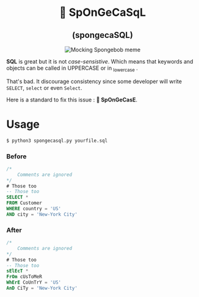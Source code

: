 <h1 align="center">
    🧽 SpOnGeCaSqL
</h1>
<h2 align="center">
    (spongecaSQL)
</h2>
<p align="center">
    <img src="https://github.com/the-new-sky/spongecaSQL/raw/master/spongebob.jpg" alt="Mocking Spongebob meme">
</p>

**SQL** is great but it is not *case-sensistive*. Which means that keywords and objects can be called in UPPERCASE or in <sub>lowercase</sub> .

That's bad. It discourage consistency since some developer will write `SELECT`, `select` or even `Select`.

Here is a standard to fix this issue : **🧽 SpOnGeCasE**.

# Usage

```sh
$ python3 spongecasql.py yourfile.sql
```

### Before

```sql
/*
    Comments are ignored
*/
# Those too
-- Those too
SELECT *  
FROM Customer
WHERE country = 'US'
AND city = 'New-York City'
```

### After

```sql
/*
    Comments are ignored
*/
# Those too
-- Those too
sElEcT *  
FrOm cUsToMeR
WhErE CoUnTrY = 'US'
AnD CiTy = 'New-York City'
```
